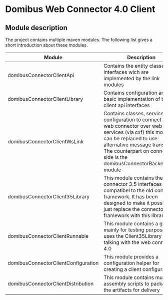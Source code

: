 # Domibus Web Connector 4.0 Client


## Module description

The project contains multiple maven modules. The following list gives a short introduction about these modules.


| Module                                                     | Description                                                                             |
|------------------------------------------------------------|-----------------------------------------------------------------------------------------|
| domibusConnectorClientApi                                  | Contains the entity classes and interfaces wich are implemented by the link modules     |
| domibusConnectorClientLibrary                              | Contains configuration and basic implementation of the client api interfaces            |
| domibusConnectorClientWsLink                               | Contains classes, services and configuration to connect to the web connector over web services (via cxf) this module can be replaced to use alternative message transport. The counterpart on connector side is the domibusConnectorBackendLink module
| domibusConnectorClient35Library                            | This module contains the old connector 3.5 interfaces and is compatibel to the old connector framework. It has been designed to make it possibly to just replace the connector framework with this library |
| domibusConnectorClientRunnable                             | This module contains a gui mainly for testing purposes, it uses the Client35Library for talking with the web connector 4.0 |
| domibusConnectorClientConfiguration                        | This module provides a configuration helper for creating a client configuration |
| domibusConnectorClientDistribution                         | This module contains multiple assembly scripts to package the artifacts for delivery |



